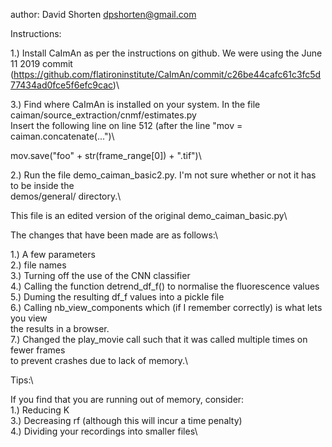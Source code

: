 author: David Shorten <dpshorten@gmail.com>

Instructions:

1.) Install CaImAn as per the instructions on github. We were using the June 11 2019 commit\
(https://github.com/flatironinstitute/CaImAn/commit/c26be44cafc61c3fc5d77434ad0fce5f6efc9cac)\

3.) Find where CaImAn is installed on your system. In the file caiman/source_extraction/cnmf/estimates.py\
Insert the following line on line 512 (after the line "mov = caiman.concatenate(...")\

mov.save("foo" + str(frame_range[0]) + ".tif")\

2.) Run the file demo_caiman_basic2.py. I'm not sure whether or not it has to be inside the\
demos/general/ directory.\

This file is an edited version of the original demo_caiman_basic.py\

The changes that have been made are as follows:\

1.) A few parameters\
2.) file names\
3.) Turning off the use of the CNN classifier\
4.) Calling the function detrend_df_f() to normalise the fluorescence values\
5.) Duming the resulting df_f values into a pickle file\
6.) Calling nb_view_components which (if I remember correctly) is what lets you view\
the results in a browser.\
7.) Changed the play_movie call such that it was called multiple times on fewer frames\
    to prevent crashes due to lack of memory.\


Tips:\

If you find that you are running out of memory, consider:\
1.) Reducing K\
3.) Decreasing rf (although this will incur a time penalty)\
4.) Dividing your recordings into smaller files\